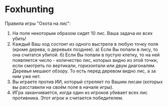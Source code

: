 # Foxhunting

Правила игры "Охота на лис":
  1) На поле некоторым образом сидят 10 лис. Ваша задача их всех убить!
  2) Каждый Ваш ход состоит из одного выстрела в любую точку поля (кроме дерева, о деревьях позднее).
    а) Если Вы попали в лису, то она считатся убитой.
    б) Если Вы попали в пустую клетку, то на ней появляется число - количество лис, которых видно из этой точки, если смотреть по вертикали, горизонтали или двум диагоналям. Деревья мешают обзору. То есть перед деревом видно лис, а за ним уже нет.
  3) Вы играете против ИИ, который стреляет по Вашим лисам (которых вы расставили на своём поле в начале игры).
  4) ИГра заканчивается, когда один из игроков убивает всех лис противника. Этот игрок и считается победителем.
